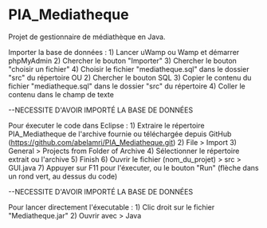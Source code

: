 # PIA_Mediatheque
Projet de gestionnaire de médiathèque en Java.

Importer la base de données :
	1) Lancer uWamp ou Wamp et démarrer phpMyAdmin
	2) Chercher le bouton "Importer"
	3) Chercher le bouton "choisir un fichier"
	4) Choisir le fichier "mediatheque.sql" dans le dossier "src" du répertoire
	OU
	2) Chercher le bouton SQL
	3) Copier le contenu du fichier "mediatheque.sql" dans le dossier "src" du répertoire
	4) Coller le contenu dans le champ de texte

--NECESSITE D'AVOIR IMPORTÉ LA BASE DE DONNÉES

Pour éxecuter le code dans Eclipse :
	1) Extraire le répertoire PIA_Mediatheque de l'archive fournie ou téléchargée depuis GitHub (https://github.com/abelamri/PIA_Mediatheque.git)
	2) File > Import
	3) General > Projects from Folder of Archive
	4) Sélectionner le répertoire extrait ou l'archive
	5) Finish
	6) Ouvrir le fichier (nom_du_projet) > src > GUI.java
	7) Appuyer sur F11 pour l'éxecuter, ou le bouton "Run" (flèche dans un rond vert, au dessus du code)
	
--NECESSITE D'AVOIR IMPORTÉ LA BASE DE DONNÉES

Pour lancer directement l'éxecutable :
	1) Clic droit sur le fichier "Mediatheque.jar"
	2) Ouvrir avec > Java
	
	
